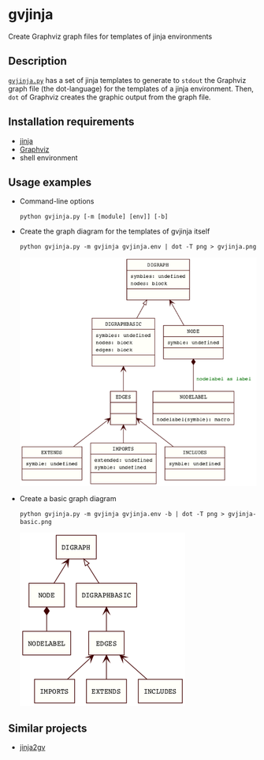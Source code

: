 # gvjinja
Create Graphviz graph files for templates of jinja environments

## Description
[`gvjinja.py`](https://github.com/VC-H/gvjinja/blob/master/gvjinja.py)
has a set of jinja templates to generate to `stdout` the Graphviz graph
file (the dot-language) for the templates of a jinja environment. Then,
`dot` of Graphviz creates the graphic output from the graph file.

## Installation requirements
* [jinja](https://github.com/pallets/jinja)
* [Graphviz](http://www.graphviz.org)
* shell environment

## Usage examples

* Command-line options
  ```shell
  python gvjinja.py [-m [module] [env]] [-b]
  ```
* Create the graph diagram for the templates of gvjinja itself
  ```shell
  python gvjinja.py -m gvjinja gvjinja.env | dot -T png > gvjinja.png
  ```
  ![digraph](https://github.com/VC-H/gvjinja/blob/master/gvjinja.png?raw=true)

* Create a basic graph diagram
  ```shell
  python gvjinja.py -m gvjinja gvjinja.env -b | dot -T png > gvjinja-basic.png
  ```
  ![digraph](https://github.com/VC-H/gvjinja/blob/master/gvjinja-basic.png?raw=true)

## Similar projects
* [jinja2gv](https://github.com/maxim-s-barabash/jinja2gv)
